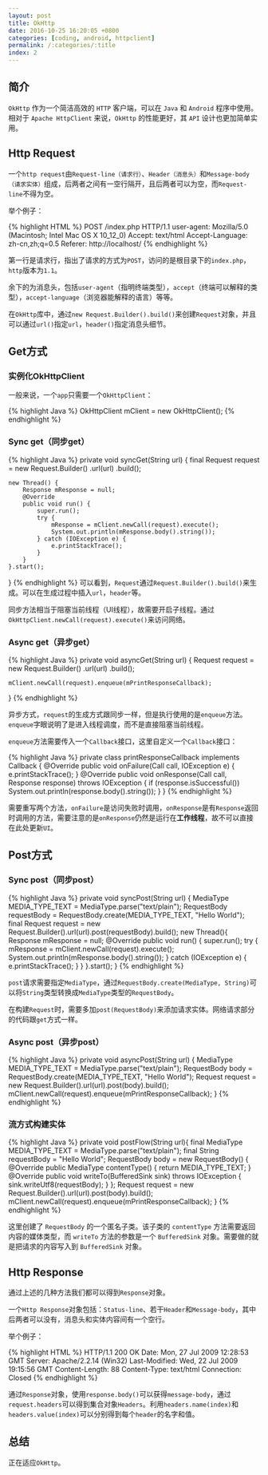 ```yaml
---
layout: post
title: OkHttp
date: 2016-10-25 16:20:05 +0800
categories: [coding, android, httpclient]
permalink: /:categories/:title
index: 2
---
```


## 简介
`OkHttp` 作为一个简洁高效的 `HTTP` 客户端，可以在 `Java` 和 `Android` 程序中使用。相对于 `Apache HttpClient` 来说，`OkHttp` 的性能更好，其 `API` 设计也更加简单实用。

## Http Request
一个`http request`由`Request-line（请求行）`、`Header（消息头）`和`Message-body（请求实体）`组成，后两者之间有一空行隔开，且后两者可以为空，而`Request-line`不得为空。

举个例子：

{% highlight HTML %}
POST /index.php HTTP/1.1
user-agent: Mozilla/5.0 (Macintosh; Intel Mac OS X 10_12_0)
Accept: text/html
Accept-Language: zh-cn,zh;q=0.5
Referer: http://localhost/
{% endhighlight %}

第一行是请求行，指出了请求的方式为`POST`，访问的是根目录下的`index.php`，`http`版本为`1.1`。

余下的为消息头，包括`user-agent`（指明终端类型），`accept`（终端可以解释的类型），`accept-language`（浏览器能解释的语言）等等。

在`OkHttp`库中，通过`new Request.Builder().build()`来创建`Request`对象，并且可以通过`url()`指定`url`，`header()`指定消息头细节。


## Get方式

### 实例化OkHttpClient
一般来说，一个`app`只需要一个`OkHttpClient`：

{% highlight Java %}
OkHttpClient mClient = new OkHttpClient();
{% endhighlight %}

### Sync get（同步get）

{% highlight Java %}
private void syncGet(String url) {
    final Request request = new Request.Builder()
            .url(url)
            .build();

    new Thread() {
        Response mResponse = null;
        @Override
        public void run() {
            super.run();
            try {
                mResponse = mClient.newCall(request).execute();
                System.out.println(mResponse.body().string());
            } catch (IOException e) {
                e.printStackTrace();
            }
        }
    }.start();
}
{% endhighlight %}
可以看到，`Request`通过`Request.Builder().build()`来生成。可以在生成过程中插入`url`，`header`等。

同步方法相当于阻塞当前线程（UI线程），故需要开启子线程。通过`OkHttpClient.newCall(request).execute()`来访问网络。

### Async get（异步get）

{% highlight Java %}
private void asyncGet(String url) {
    Request request = new Request.Builder()
            .url(url)
            .build();

    mClient.newCall(request).enqueue(mPrintResponseCallback);
}
{% endhighlight %}

异步方式，`request`的生成方式跟同步一样，但是执行使用的是`enqueue`方法。`enqueue`字眼说明了是进入线程调度，而不是直接阻塞当前线程。  

`enqueue`方法需要传入一个`Callback`接口，这里自定义一个`Callback`接口：

{% highlight Java %}
private class printResponseCallback implements Callback {
    @Override
    public void onFailure(Call call, IOException e) {
        e.printStackTrace();
    }
    @Override
    public void onResponse(Call call, Response response) throws IOException {
        if (response.isSuccessful())
            System.out.println(response.body().string());
    }
}
{% endhighlight %}

需要重写两个方法，`onFailure`是访问失败时调用，`onResponse`是有`Response`返回时调用的方法，需要注意的是`onResponse`仍然是运行在**工作线程**，故不可以直接在此处更新`UI`。

## Post方式
### Sync post（同步post）

{% highlight Java %}
private void syncPost(String url) {
    MediaType MEDIA_TYPE_TEXT = MediaType.parse("text/plain");
    RequestBody requestBody = RequestBody.create(MEDIA_TYPE_TEXT, "Hello World");
    final Request request = new Request.Builder().url(url).post(requestBody).build();
    new Thread(){
        Response mResponse = null;
        @Override
        public void run() {
            super.run();
            try {
                mResponse = mClient.newCall(request).execute();
                System.out.println(mResponse.body().string());
            } catch (IOException e) {
                e.printStackTrace();
            }
        }
    }.start();
}
{% endhighlight %}

`post`请求需要指定`MediaType`，通过`RequestBody.create(MediaType, String)`可以将`String`类型转换成`MediaType`类型的`RequestBody`。

在构建`Request`时，需要多加`post(RequestBody)`来添加请求实体。网络请求部分的代码跟`get`方式一样。

### Async post（异步post）

{% highlight Java %}
private void asyncPost(String url) {
    MediaType MEDIA_TYPE_TEXT = MediaType.parse("text/plain");
    RequestBody body = RequestBody.create(MEDIA_TYPE_TEXT, "Hello World");
    Request request = new Request.Builder().url(url).post(body).build();
    mClient.newCall(request).enqueue(mPrintResponseCallback);
}
{% endhighlight %}

### 流方式构建实体

{% highlight Java %}
private void postFlow(String url){
    final MediaType MEDIA_TYPE_TEXT = MediaType.parse("text/plain");
    final String requestBody = "Hello World";
    RequestBody body = new RequestBody() {
        @Override
        public MediaType contentType() {
            return MEDIA_TYPE_TEXT;
        }
        @Override
        public void writeTo(BufferedSink sink) throws IOException {
            sink.writeUtf8(requestBody);
        }
    };
    Request request = new Request.Builder().url(url).post(body).build();
    mClient.newCall(request).enqueue(mPrintResponseCallback);
}
{% endhighlight %}

这里创建了 `RequestBody` 的一个匿名子类。该子类的 `contentType` 方法需要返回内容的媒体类型，而 `writeTo` 方法的参数是一个 `BufferedSink` 对象。需要做的就是把请求的内容写入到 `BufferedSink` 对象。

## Http Response
通过上述的几种方法我们都可以得到`Response`对象。  

一个`Http Response`对象包括：`Status-line`、若干`Header`和`Message-body`，其中后两者可以没有，消息头和实体内容间有一个空行。

举个例子：

{% highlight HTML %}
HTTP/1.1 200 OK
Date: Mon, 27 Jul 2009 12:28:53 GMT
Server: Apache/2.2.14 (Win32)
Last-Modified: Wed, 22 Jul 2009 19:15:56 GMT
Content-Length: 88
Content-Type: text/html
Connection: Closed
{% endhighlight %}

通过`Response`对象，使用`response.body()`可以获得`message-body`，通过`request.headers`可以得到集合对象`Headers`。利用`headers.name(index)`和`headers.value(index)`可以分别得到每个`header`的名字和值。

## 总结
正在适应`OkHttp`。

